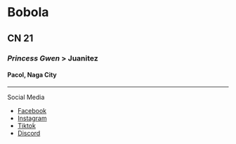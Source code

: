 # Bobola
## CN 21
### *Princess Gwen* > Juanitez 
#### Pacol, Naga City
---
Social Media 
- [Facebook](https:facebook.com)
- [Instagram](hyttps:instagram.com)
- [Tiktok](https:tiktok.com)
- [Discord](https:discord.com)

